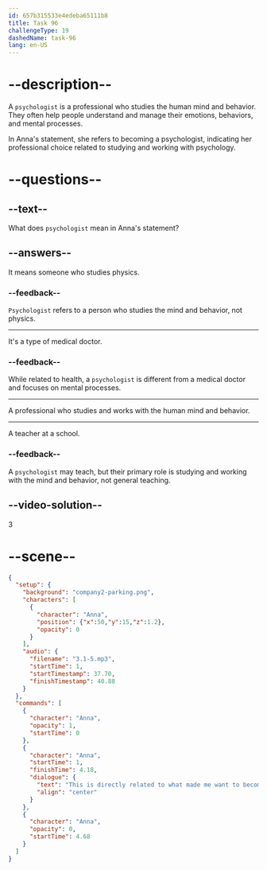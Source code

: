 ```yaml
---
id: 657b315533e4edeba65111b8
title: Task 96
challengeType: 19
dashedName: task-96
lang: en-US
---
```


<!-- (Audio) Anna: This is directly related to what made me want to become a psychologist. -->

# --description--

A `psychologist` is a professional who studies the human mind and behavior. They often help people understand and manage their emotions, behaviors, and mental processes.

In Anna's statement, she refers to becoming a psychologist, indicating her professional choice related to studying and working with psychology.

# --questions--

## --text--

What does `psychologist` mean in Anna's statement?

## --answers--

It means someone who studies physics.

### --feedback--

`Psychologist` refers to a person who studies the mind and behavior, not physics.

---

It's a type of medical doctor.

### --feedback--

While related to health, a `psychologist` is different from a medical doctor and focuses on mental processes.

---

A professional who studies and works with the human mind and behavior.

---

A teacher at a school.

### --feedback--

A `psychologist` may teach, but their primary role is studying and working with the mind and behavior, not general teaching.

## --video-solution--

3

# --scene--

```json
{
  "setup": {
    "background": "company2-parking.png",
    "characters": [
      {
        "character": "Anna",
        "position": {"x":50,"y":15,"z":1.2},
        "opacity": 0
      }
    ],
    "audio": {
      "filename": "3.1-5.mp3",
      "startTime": 1,
      "startTimestamp": 37.70,
      "finishTimestamp": 40.88
    }
  },
  "commands": [
    {
      "character": "Anna",
      "opacity": 1,
      "startTime": 0
    },
    {
      "character": "Anna",
      "startTime": 1,
      "finishTime": 4.18,
      "dialogue": {
        "text": "This is directly related to what made me want to become a psychologist.",
        "align": "center"
      }
    },
    {
      "character": "Anna",
      "opacity": 0,
      "startTime": 4.68
    }
  ]
}
```
